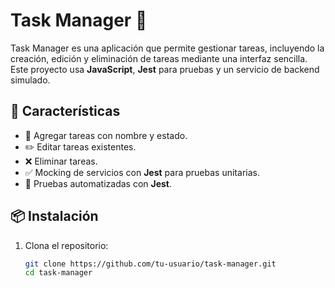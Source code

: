 # Task Manager 📝

Task Manager es una aplicación que permite gestionar tareas, incluyendo la creación, edición y eliminación de tareas mediante una interfaz sencilla. Este proyecto usa **JavaScript**, **Jest** para pruebas y un servicio de backend simulado.

## 🚀 Características

- 📌 Agregar tareas con nombre y estado.
- ✏️ Editar tareas existentes.
- ❌ Eliminar tareas.
- ✅ Mocking de servicios con **Jest** para pruebas unitarias.
- 🧪 Pruebas automatizadas con **Jest**.

## 📦 Instalación

1. Clona el repositorio:
   ```sh
   git clone https://github.com/tu-usuario/task-manager.git
   cd task-manager

